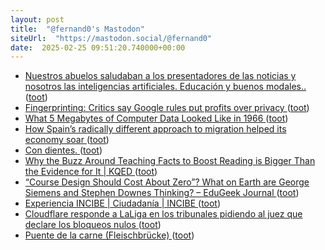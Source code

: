 ```yaml
---
layout: post
title:  "@fernand0's Mastodon"
siteUrl:  "https://mastodon.social/@fernand0"
date:  2025-02-25 09:51:20.740000+00:00
---
```

*  [Nuestros abuelos saludaban a los presentadores de las noticias y nosotros las inteligencias artificiales. Educación y buenos modales.. ](https://mastodon.social/@fernand0/114063905963353920) ([toot](https://mastodon.social/@fernand0/114063905963353920))
*  [Fingerprinting: Critics say Google rules put profits over privacy ](https://www.bbc.com/news/articles/cm21g0052dn) ([toot](https://mastodon.social/@fernand0/114063863919205008))
*  [What 5 Megabytes of Computer Data Looked Like in 1966 ](https://www.vintag.es/2025/02/5-megabytes-of-computer-data.htm) ([toot](https://mastodon.social/@fernand0/114062148707252600))
*  [How Spain’s radically different approach to migration helped its economy soar ](https://www.theguardian.com/world/2025/feb/18/how-spains-radically-different-approach-to-migration-helped-its-economy-soa) ([toot](https://mastodon.social/@fernand0/114060285767714024))
*  [Con dientes. ](https://avecesunafoto.wordpress.com/2025/02/24/con-dientes) ([toot](https://mastodon.social/@fernand0/114060060078607041))
*  [Why the Buzz Around Teaching Facts to Boost Reading is Bigger Than the Evidence for It \| KQED ](https://www.kqed.org/mindshift/65184/teaching-facts-to-boost-reading-skills-the-buzz-is-bigger-than-the-evidence-for-i) ([toot](https://mastodon.social/@fernand0/114059956440769702))
*  [“Course Design Should Cost About Zero”? What on Earth are George Siemens and Stephen Downes Thinking? – EduGeek Journal ](https://www.edugeekjournal.com/2025/02/18/course-design-should-cost-about-zero-what-on-earth-are-george-siemens-and-stephen-downes-thinking) ([toot](https://mastodon.social/@fernand0/114059861787677474))
*  [Experiencia INCIBE \| Ciudadanía \| INCIBE ](https://www.incibe.es/experiencia-incib) ([toot](https://mastodon.social/@fernand0/114059470058356899))
*  [Cloudflare responde a LaLiga en los tribunales pidiendo al juez que declare los bloqueos nulos ](https://bandaancha.eu/articulos/cloudflare-responde-laliga-tribunales-1125) ([toot](https://mastodon.social/@fernand0/114058901721601447))
*  [Puente de la carne (Fleischbrücke) ](https://www.flickr.com/photos/fernand0/54330790016) ([toot](https://mastodon.social/@fernand0/114058849719487728))
